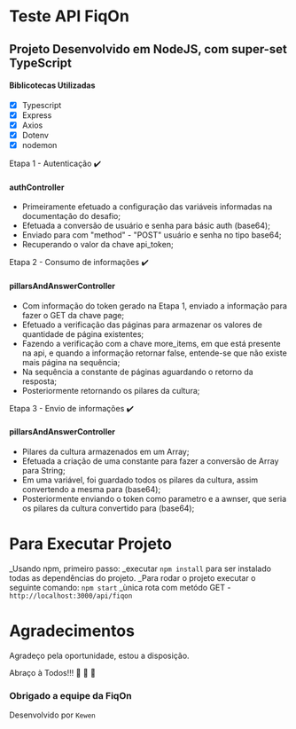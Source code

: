 # Teste API FiqOn #

## Projeto Desenvolvido em NodeJS, com super-set TypeScript ##

#### Biblicotecas Utilizadas ####
- [x] Typescript
- [x] Express
- [x] Axios
- [x] Dotenv
- [x] nodemon

Etapa 1 - Autenticação :heavy_check_mark:  
#### authController ####
- Primeiramente efetuado a configuração das variáveis informadas na documentação do desafio;
- Efetuada a conversão de usuário e senha para básic auth (base64);
- Enviado para com "method" - "POST" usuário e senha no tipo base64;  
- Recuperando o valor da chave api_token;

Etapa 2 - Consumo de informações :heavy_check_mark:
#### pillarsAndAnswerController ####
- Com informação do token gerado na Etapa 1, enviado a informação para fazer o GET da chave page;
- Efetuado a verificação das páginas para armazenar os valores de quantidade de página existentes;
- Fazendo a verificação com a chave more_items, em que está presente na api, e quando a informação retornar false, entende-se que não existe mais página na sequência;
- Na sequência a constante de páginas aguardando o retorno da resposta;
- Posteriormente retornando os pilares da cultura;

Etapa 3 - Envio de informações :heavy_check_mark:
#### pillarsAndAnswerController ####
- Pilares da cultura armazenados em um Array;
- Efetuada a criação de uma constante para fazer a conversão de Array para String;
- Em uma variável, foi guardado todos os pilares da cultura, assim convertendo a mesma para (base64);
- Posteriormente enviando o token como parametro e a awnser, que seria os pilares da cultura convertido para (base64);

# Para Executar Projeto #
_Usando npm, primeiro passo:
_executar `npm install` para ser instalado todas as dependências do projeto.
_Para rodar o projeto executar o seguinte comando: `npm start`
_ùnica rota com metódo GET - `http://localhost:3000/api/fiqon` 

# Agradecimentos #

Agradeço pela oportunidade, estou a disposição. 

Abraço à Todos!!! :green_heart: :green_heart: :green_heart:

### Obrigado a equipe da FiqOn ### 

Desenvolvido por `Kewen`	
